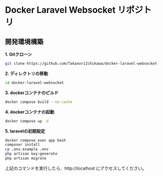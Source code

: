 # Docker Laravel Websocket リポジトリ

## 開発環境構築
**1. Gitクローン**
```sh
git clone https://github.com/TakanoriIchikawa/docker-laravel-websocket.git docker-laravel-websocket
```

**2. ディレクトリの移動**
```sh
cd docker-laravel-websocket
```

**3. dockerコンテナのビルド**
```sh
docker compose build --no-cache
```

**4. dockerコンテナの起動**
```sh
docker compose up -d
```

**5. laravelの初期設定**
```sh
docker compose exec app bash
composer install
cp .env.example .env
php artisan key:generate
php artisan migrate
```

上記のコマンドを実行したら、http://localhost にアクセスしてください。